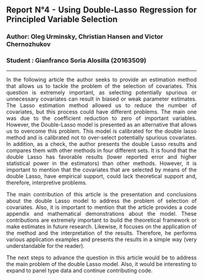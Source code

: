 ## <p style='text-align: justify;'> **Report N°4 - Using Double-Lasso Regression for Principled Variable Selection** 
### Author: Oleg Urminsky, Christian Hansen and Victor Chernozhukov
### Student : Gianfranco Soria Alosilla (20163509)
---
<p style='text-align: justify;'> In the following article the author seeks to provide an estimation method that allows us to tackle the problem of the selection of covariates. This question is extremely important, as selecting potentially spurious or unnecessary covariates can result in biased or weak parameter estimates. The Lasso estimation method allowed us to reduce the number of covariates, but this process could have different problems. The main one was due to the coefficient reduction to zero of important variables. However, the Double-Lasso model is presented as an alternative that allows us to overcome this problem. This model is calibrated for the double lasso method and is calibrated not to over-select potentially spurious covariates. In addition, as a check, the author presents the double Lasso results and compares them with other methods in four different sets. It is found that the double Lasso has favorable results (lower reported error and higher statistical power in the estimators) than other methods. However, it is important to mention that the covariates that are selected by means of the double Lasso, have empirical support, could lack theoretical support and, therefore, interpretive problems.

<p style='text-align: justify;'> The main contribution of this article is the presentation and conclusions about the double Lasso model to address the problem of selection of covariates. Also, it is important to mention that the article provides a code appendix and mathematical demonstrations about the model. These contributions are extremely important to build the theoretical framework or make estimates in future research. Likewise, it focuses on the application of the method and the interpretation of the results. Therefore, he performs various application examples and presents the results in a simple way (very understandable for the reader).

<p style='text-align: justify;'>The next steps to advance the question in this article would be to address the main problem of the double Lasso model. Also, it would be interesting to expand to panel type data and continue contributing code.


